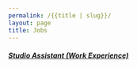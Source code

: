 ```yaml
---
permalink: /{{title | slug}}/
layout: page
title: Jobs
---
```

##### [Studio Assistant (Work Experience)](https://drive.google.com/file/d/1B7GTK_434OsekhmXwGHamm0LN0xo2YrZ/view?usp=drive_link)